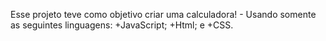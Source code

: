 Esse projeto teve como objetivo criar uma calculadora!
    - Usando somente as seguintes linguagens:
        +JavaScript; 
        +Html; e
        +CSS.
